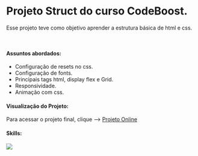 <h1>Projeto Struct do curso CodeBoost.</h1>
<p>Esse projeto teve como objetivo aprender a estrutura básica de html e css.</p>
<br>
<h4>Assuntos abordados:</h4>
<ul>
  <li>Configuração de resets no css.</li>
  <li>Configuração de fonts.</li>
  <li>Principais tags html, display flex e Grid.</li>
  <li>Responsividade.</li>
  <li>Animação com css.</li>
</ul>
<h4>Visualização do Projeto:</h4>
<p>Para acessar o projeto final, clique --> <a href="https://lucasmultimidia.github.io/Codeboost-Projeto-Struct-Boost/" target="_blank">Projeto Online</a></p>
<h4>Skills:</h4>
<p align="left">
  <a href="https://skillicons.dev">
    <img src="https://skillicons.dev/icons?i=html,css,js" />
  </a>
</p>
